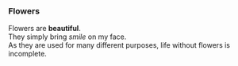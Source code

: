 ### Flowers

Flowers are **beautiful**.  
They simply bring *smile* on my face.  
As they are used for many different purposes, life without flowers is incomplete.
